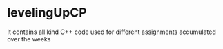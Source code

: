 # levelingUpCP

It contains all kind C++ code used for different assignments accumulated over the weeks
